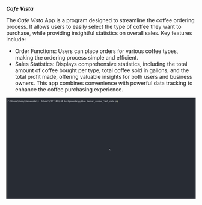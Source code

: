 _**Cafe Vista**_

The _Cafe Vista_ App is a program designed to streamline the coffee ordering process. It allows users to easily select the type of coffee they want to purchase, while providing insightful statistics on overall sales. Key features include:

- Order Functions: Users can place orders for various coffee types, making the ordering process simple and efficient.
- Sales Statistics: Displays comprehensive statistics, including the total amount of coffee bought per type, total coffee sold in gallons, and the total profit made, offering valuable insights for both users and business owners.
This app combines convenience with powerful data tracking to enhance the coffee purchasing experience.

<img src="videoWalkthroughforcoffeestore.gif"/>
